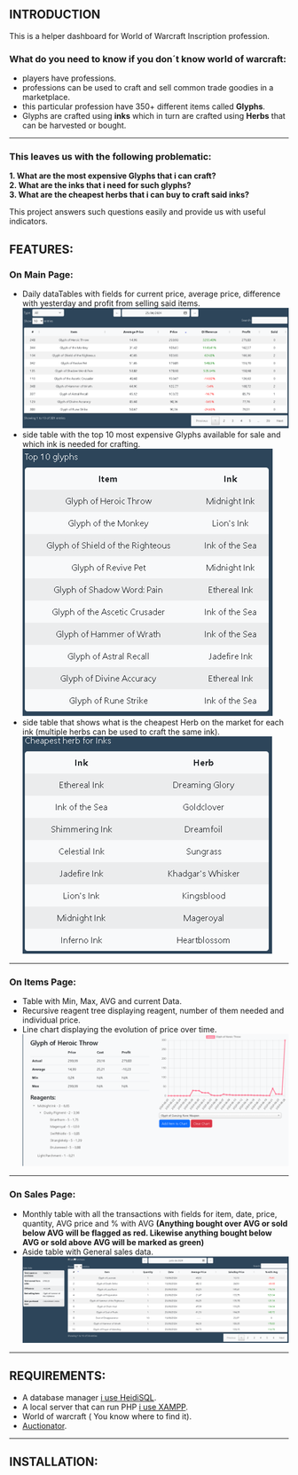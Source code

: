 ## INTRODUCTION

This is a helper dashboard for World of Warcraft Inscription profession. 

### What do you need to know if you don´t know world of warcraft:
* players have professions.
* professions can be used to craft and sell common trade goodies in a marketplace.
* this particular profession have 350+ different items  called **Glyphs**.
* Glyphs are crafted using **inks** which in turn are crafted using **Herbs** that can be harvested or bought.

___

### This leaves us with the following problematic:

**1. What are the most expensive Glyphs that i can craft?**  
**2. What are the inks that i need for such glyphs?**  
**3. What are the cheapest herbs that i can buy to craft said inks?**  

This project answers such questions easily and provide us with useful indicators.

## FEATURES:

### On Main Page:
* Daily dataTables with fields for current price, average price, difference with yesterday and profit from selling said items.
![Main Panel](assets/screenshots/mainTable.png)
* side table with the top 10 most expensive Glyphs available for sale and which ink is needed for crafting.
![Main Panel](assets/screenshots/top10.png)
* side table that shows what is the cheapest Herb on the market for each ink (multiple herbs can be used to craft the same ink).
![Main Panel](assets/screenshots/inkHerbs.png)
___

### On Items Page:
* Table with Min, Max, AVG and current Data.
* Recursive reagent tree displaying reagent, number of them  needed and individual price.
* Line chart displaying the evolution of price over time.
 ![Main Panel](assets/screenshots/itemsPage.png)
___

### On Sales Page:
* Monthly table with all the transactions with fields for item, date, price, quantity, AVG price and % with AVG **(Anything bought over AVG or sold below AVG will be flagged as red. Likewise anything bought below AVG or sold above AVG will be marked as green)**
* Aside table with General sales data.
![Main Panel](assets/screenshots/salesPage.png)
___

## REQUIREMENTS:
* A database manager [i use HeidiSQL](https://www.heidisql.com/download.php).
* A local server that can run PHP [i use XAMPP](https://www.apachefriends.org/es/index.html).
* World of warcraft ( You know where to find it).
* [Auctionator](https://www.curseforge.com/wow/addons/auctionator).
___
## INSTALLATION:

